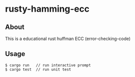 # rusty-hamming-ecc

## About 
This is a educational rust huffman ECC (error-checking-code)

## Usage
``` Script
$ cargo run   // run interactive prompt
$ cargo test  // run unit test
```
